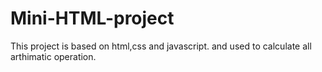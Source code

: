 # Mini-HTML-project
This project is based on html,css and javascript. and used to calculate all arthimatic operation.
